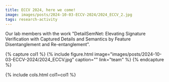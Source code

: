 ```yaml
---
title: ECCV 2024, here we come!
image: images/posts/2024-10-03-ECCV-2024/2024_ECCV_2.jpg
tags: research-activity
---
```

Our lab members with the work "DetailSemNet: Elevating Signature Verification with Captured Details and Semantics by Feature Disentanglement and Re-entanglement".

{% capture col1 %}
{%
  include figure.html
  image="images/posts/2024-10-03-ECCV-2024/2024_ECCV.jpg"
  caption=""
  link="team"
%}
{% endcapture %}

<!-- {% capture col2 %}
{%
  include figure.html
  image="images/posts/2024-10-03-ECCV-2024/2024_ECCV_2.jpg"
  caption=""
  link="team"
%}
{% endcapture %} -->

{% include cols.html col1=col1 %}
